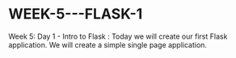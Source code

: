 # WEEK-5---FLASK-1
Week 5: Day 1 - Intro to Flask : Today we will create our first Flask application. 
We will create a simple single page application.
